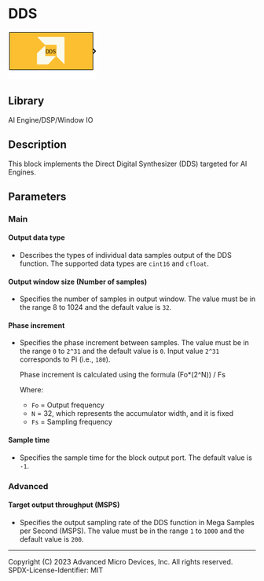 # DDS

  
![](./Images/block.png)  

## Library

AI Engine/DSP/Window IO

## Description

This block implements the Direct Digital Synthesizer (DDS) targeted for
AI Engines.

## Parameters

### Main  
#### Output data type  
* Describes the types of individual data samples output of the DDS
function. The supported data types are `cint16` and `cfloat`.

#### Output window size (Number of samples)  
* Specifies the number of samples in output window. The value must be in
the range 8 to 1024 and the default value is `32`.

#### Phase increment  
* Specifies the phase increment between samples. The value must be in the
range `0` to `2^31` and the default value is `0`. Input value `2^31`
corresponds to Pi (i.e., `180`).

  Phase increment is calculated using the formula (Fo\*(2^N)) / Fs

  Where:
  - `Fo` = Output frequency
  - `N` = 32, which represents the accumulator width, and it is fixed
  - `Fs` = Sampling frequency

#### Sample time  
* Specifies the sample time for the block output port. The default value
is `-1`.

### Advanced  
#### Target output throughput (MSPS)  
* Specifies the output sampling rate of the DDS function in Mega Samples
per Second (MSPS). The value must be in the range `1` to `1000` and the
default value is `200`.

--------------
Copyright (C) 2023 Advanced Micro Devices, Inc. All rights reserved.
SPDX-License-Identifier: MIT
